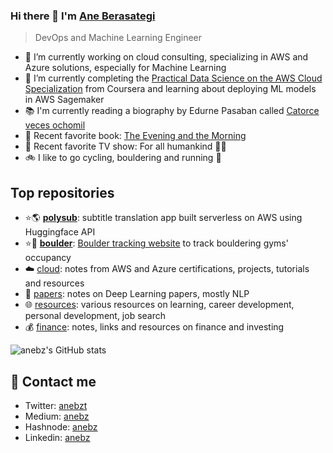 ### Hi there 👋 I'm [Ane Berasategi](https://anebz.eu)

> DevOps and Machine Learning Engineer

* 🔭 I’m currently working on cloud consulting, specializing in AWS and Azure solutions, especially for Machine Learning
* 🌱 I’m currently completing the [Practical Data Science on the AWS Cloud Specialization](https://www.coursera.org/specializations/practical-data-science) from Coursera and learning about deploying ML models in AWS Sagemaker
* 📚 I'm currently reading a biography by Edurne Pasaban called [Catorce veces ochomil](https://www.goodreads.com/book/show/31139672-catorce-veces-ocho-mil)
* 🧐 Recent favorite book: [The Evening and the Morning](https://www.goodreads.com/book/show/49239093-the-evening-and-the-morning)
* 🍿 Recent favorite TV show: For all humankind 👩‍🚀
* 🚲 I like to go cycling, bouldering and running 🏃

## Top repositories

* ⭐🌎 [**polysub**](https://github.com/anebz/polysub): subtitle translation app built serverless on AWS using Huggingface API
* ⭐🧗 [**boulder**](https://github.com/anebz/boulder): [Boulder tracking website](http://bouldern.herokuapp.com/) to track bouldering gyms' occupancy
* ☁️ [cloud](https://github.com/anebz/cloud): notes from AWS and Azure certifications, projects, tutorials and resources
* 📝 [papers](https://github.com/anebz/papers): notes on Deep Learning papers, mostly NLP
* 🌐 [resources](https://github.com/anebz/resources): various resources on learning, career development, personal development, job search
* 💰 [finance](https://github.com/anebz/finance): notes, links and resources on finance and investing

![anebz's GitHub stats](https://github-readme-stats.vercel.app/api?username=anebz&count_private=true&show_icons=true&theme=vue-dark)

## 📩 Contact me

* Twitter: [anebzt](https://twitter.com/anebzt)
* Medium: [anebz](https://anebz.medium.com/)
* Hashnode: [anebz](https://hashnode.com/@anebz)
* Linkedin: [anebz](https://www.linkedin.com/in/anebz/)

<!--
**anebz/anebz** is a ✨ _special_ ✨ repository because its `README.md` (this file) appears on your GitHub profile.

Here are some ideas to get you started:

- 🔭 I’m currently working on ...
- 🌱 I’m currently learning ...
- 👯 I’m looking to collaborate on ...
- 🤔 I’m looking for help with ...
- 💬 Ask me about ...
- 📫 How to reach me: ...
- 😄 Pronouns: ...
- ⚡ Fun fact: ...
-->

